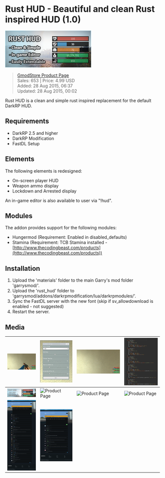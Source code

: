 # Rust HUD - Beautiful and clean Rust inspired HUD (1.0)
![Banner](__product/product-listing.png)
> [GmodStore Product Page](https://www.gmodstore.com/market/view/tcb-premium-rust-hud)  
Sales: 653  | Price: 4.99 USD  
Added: 28 Aug 2015, 06:37  
Updated: 28 Aug 2015, 00:02

Rust HUD is a clean and simple rust inspired replacement for the default DarkRP HUD.

## Requirements
- DarkRP 2.5 and higher
- DarkRP Modification
- FastDL Setup

## Elements
The following elements is redesigned:
- On-screen player HUD
- Weapon ammo display
- Lockdown and Arrested display

An in-game editor is also available to user via "!hud".

## Modules
The addon provides support for the following modules:
- Hungermod (Requirement: Enabled in disabled_defaults)
- Stamina (Requirement: TCB Stamina installed - [http://www.thecodingbeast.com/products](http://www.thecodingbeast.com/products))

## Installation
1. Upload the 'materials' folder to the main Garry's mod folder 'garrysmod/'.
2. Upload the 'rust_hud' folder to 'garrysmod/addons/darkrpmodification/lua/darkrpmodules/'.
3. Sync the FastDL server with the new font (skip if sv_allowdownload is enabled - not suggested)
4. Restart the server.

## Media
| ![Simple Ammo Display](__product/product-image-ammo.png) |  ![In-game Editor](__product/product-image-menu.png) |  ![HUD Modules](__product/product-image-modules.png) | ![Modules - Config](__product/product-image-config.png)
|---|---|---|---|
| ![Product Header](__product/product-header.png)  | ![Product Page](__product/product-page-1.png)    |  ![Product Page](__product/product-page-2.png)  |  ![Product Page](__product/product-page-3.png)
| ![Product Discussion](__product/product-discussion-1.png) | ![Product Discussion](__product/product-discussion-2.png)
